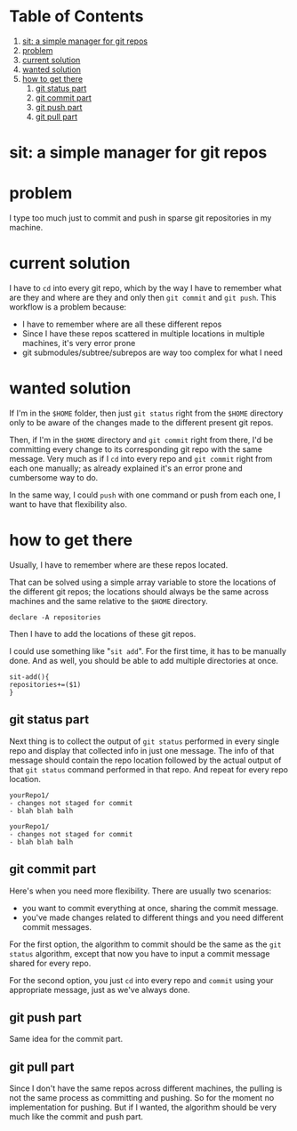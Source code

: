 
# Table of Contents

1.  [sit: a simple manager for git repos](#org90abe73)
2.  [problem](#org4297a45)
3.  [current solution](#org0f1b482)
4.  [wanted solution](#org66bd824)
5.  [how to get there](#org5cc492a)
    1.  [git status part](#org9d35480)
    2.  [git commit part](#org27c99d1)
    3.  [git push part](#org376687e)
    4.  [git pull part](#orgc74b5d5)



<a id="org90abe73"></a>

# sit: a simple manager for git repos


<a id="org4297a45"></a>

# problem

I type too much just to commit and push in sparse git repositories in
my machine.


<a id="org0f1b482"></a>

# current solution

I have to `cd` into every git repo, which by the way I have to remember
what are they and where are they and only then `git commit` and `git
push`. This workflow is a problem because:

-   I have to remember where are all these different repos
-   Since I have these repos scattered in multiple locations in
    multiple machines, it's very error prone
-   git submodules/subtree/subrepos are way too complex for what I need


<a id="org66bd824"></a>

# wanted solution

If I'm in the `$HOME` folder, then just `git status` right from the
`$HOME` directory only to be aware of the changes made to the
different present git repos.

Then, if I'm in the `$HOME` directory and `git commit` right from
there, I'd be committing every change to its corresponding git repo
with the same message. Very much as if I `cd` into every repo and `git
commit` right from each one manually; as already explained it's an
error prone and cumbersome way to do.

In the same way, I could `push` with one command or push from each
one, I want to have that flexibility also.


<a id="org5cc492a"></a>

# how to get there

Usually, I have to remember where are these repos located.

That can be solved using a simple array variable to store the
locations of the different git repos; the locations should always be
the same across machines and the same relative to the `$HOME`
directory.

    declare -A repositories

Then I have to add the locations of these git repos.

I could use something like "`sit add`". For the first time, it has to
be manually done. And as well, you should be able to add multiple
directories at once.

    sit-add(){
    repositories+=($1)
    }


<a id="org9d35480"></a>

## git status part

Next thing is to collect the output of `git status` performed in every
single repo and display that collected info in just one message. The
info of that message should contain the repo location followed by the
actual output of that `git status` command performed in that repo. And
repeat for every repo location.

    yourRepo1/
    - changes not staged for commit
    - blah blah balh
    
    yourRepo1/
    - changes not staged for commit
    - blah blah balh


<a id="org27c99d1"></a>

## git commit part

Here's when you need more flexibility. There are usually two
scenarios:

-   you want to commit everything at once, sharing the commit message.
-   you've made changes related to different things and you need
    different commit messages.

For the first option, the algorithm to commit should be the same as
the `git status` algorithm, except that now you have to input a commit
message shared for every repo.

For the second option, you just `cd` into every repo and `commit`
using your appropriate message, just as we've always done.


<a id="org376687e"></a>

## git push part

Same idea for the commit part.


<a id="orgc74b5d5"></a>

## git pull part

Since I don't have the same repos across different machines, the
pulling is not the same process as committing and pushing. So for the
moment no implementation for pushing. But if I wanted, the algorithm
should be very much like the commit and push part.

